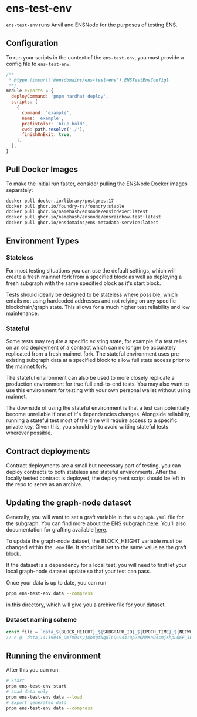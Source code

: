 # ens-test-env

`ens-test-env` runs Anvil and ENSNode for the purposes of testing ENS.

## Configuration

To run your scripts in the context of the `ens-test-env`, you must provide a config file to `ens-test-env`.

```js
/**
 * @type {import('@ensdomains/ens-test-env').ENSTestEnvConfig}
 **/
module.exports = {
  deployCommand: 'pnpm hardhat deploy',
  scripts: [
    {
      command: 'example',
      name: 'example',
      prefixColor: 'blue.bold',
      cwd: path.resolve('./'),
      finishOnExit: true,
    },
  ],
}
```

## Pull Docker Images

To make the initial run faster, consider pulling the ENSNode Docker images separately:

```bash
docker pull docker.io/library/postgres:17
docker pull ghcr.io/foundry-rs/foundry:stable
docker pull ghcr.io/namehash/ensnode/ensindexer:latest
docker pull ghcr.io/namehash/ensnode/ensrainbow-test:latest
docker pull ghcr.io/ensdomains/ens-metadata-service:latest
```

## Environment Types

### Stateless

For most testing situations you can use the default settings, which will create a fresh mainnet fork from a specified block as well as deploying a fresh subgraph with the same specified block as it's start block.

Tests should ideally be designed to be stateless where possible, which entails not using hardcoded addresses and not relying on any specific blockchain/graph state. This allows for a much higher test reliability and low maintenance.

### Stateful

Some tests may require a specific existing state, for example if a test relies on an old deployment of a contract which can no longer be accurately replicated from a fresh mainnet fork. The stateful environment uses pre-existing subgraph data at a specified block to allow full state access prior to the mainnet fork.

The stateful environment can also be used to more closely replicate a production environment for true full end-to-end tests. You may also want to use this environment for testing with your own personal wallet without using mainnet.

The downside of using the stateful environment is that a test can potentially become unreliable if one of it's dependencies changes. Alongside reliability, running a stateful test most of the time will require access to a specific private key. Given this, you should try to avoid writing stateful tests wherever possible.

## Contract deployments

Contract deployments are a small but necessary part of testing, you can deploy contracts to
both stateless and stateful environments. After the locally tested contract is deployed, the
deployment script should be left in the repo to serve as an archive.

## Updating the graph-node dataset

Generally, you will want to set a graft variable in the `subgraph.yaml` file for the subgraph. You can find more about the ENS subgraph [here](https://github.com/ensdomains/ens-subgraph). You'll also documentation for grafting available [here](https://thegraph.com/docs/en/developer/create-subgraph-hosted/#grafting-onto-existing-subgraphs).

To update the graph-node dataset, the BLOCK_HEIGHT variable must be changed within the `.env` file. It should be set to the same value as the graft block.

If the dataset is a dependency for a local test, you will need to first let your local graph-node
dataset update so that your test can pass.

Once your data is up to date, you can run

```bash
pnpm ens-test-env data --compress
```

in this directory, which will give you a archive file for your dataset.

### Dataset naming scheme

```js
const file = `data_${BLOCK_HEIGHT}_${SUBGRAPH_ID}_${EPOCH_TIME}_${NETWORK}.archive`
// e.g. data_14119046_QmTmU4syjQb8gfNq8TCQGv441qp2zQMNKnQ4smjKhpLQ6F_1643850493_ropsten.archive.tar.gz
```

## Running the environment

After this you can run:

```bash
# Start
pnpm ens-test-env start
# Load data only
pnpm ens-test-env data --load
# Export generated data
pnpm ens-test-env data --compress
```

